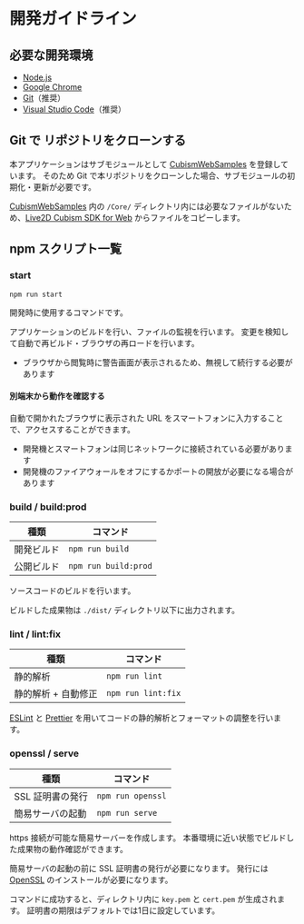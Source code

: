 # 開発ガイドライン


## 必要な開発環境

* [Node.js](https://nodejs.org/)
* [Google Chrome](https://www.google.com/intl/en_US/chrome/)
* [Git](https://git-scm.com/)（推奨）
* [Visual Studio Code](https://code.visualstudio.com/)（推奨）


## Git で リポジトリをクローンする

本アプリケーションはサブモジュールとして [CubismWebSamples] を登録しています。
そのため Git で本リポジトリをクローンした場合、サブモジュールの初期化・更新が必要です。

[CubismWebSamples] 内の `/Core/` ディレクトリ内には必要なファイルがないため、[Live2D Cubism SDK for Web] からファイルをコピーします。

[CubismWebSamples]: https://github.com/Live2D/CubismWebSamples
[Live2D Cubism SDK for Web]: https://www.live2d.com/download/cubism-sdk/#sdk3


## npm スクリプト一覧

### start

`npm run start`

開発時に使用するコマンドです。

アプリケーションのビルドを行い、ファイルの監視を行います。
変更を検知して自動で再ビルド・ブラウザの再ロードを行います。

* ブラウザから閲覧時に警告画面が表示されるため、無視して続行する必要があります

#### 別端末から動作を確認する

自動で開かれたブラウザに表示された URL をスマートフォンに入力することで、アクセスすることができます。

* 開発機とスマートフォンは同じネットワークに接続されている必要があります
* 開発機のファイアウォールをオフにするかポートの開放が必要になる場合があります

### build / build:prod

| 種類 | コマンド |
| --- | --- |
| 開発ビルド | `npm run build` |
| 公開ビルド | `npm run build:prod` |

ソースコードのビルドを行います。

ビルドした成果物は `./dist/` ディレクトリ以下に出力されます。

### lint / lint:fix

| 種類 | コマンド |
| --- | --- |
| 静的解析 | `npm run lint` |
| 静的解析 + 自動修正 | `npm run lint:fix` |

[ESLint] と [Prettier] を用いてコードの静的解析とフォーマットの調整を行います。

[ESLint]: https://eslint.org/
[Prettier]: https://prettier.io/

### openssl / serve

| 種類 | コマンド |
| --- | --- |
| SSL 証明書の発行 | `npm run openssl` |
| 簡易サーバの起動 | `npm run serve` |

https 接続が可能な簡易サーバーを作成します。
本番環境に近い状態でビルドした成果物の動作確認ができます。

簡易サーバの起動の前に SSL 証明書の発行が必要になります。
発行には [OpenSSL] のインストールが必要になります。

コマンドに成功すると、ディレクトリ内に `key.pem` と `cert.pem` が生成されます。
証明書の期限はデフォルトでは1日に設定しています。

[OpenSSL]: https://www.openssl.org/
